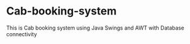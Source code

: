 # Cab-booking-system
This is Cab booking system using Java Swings and AWT with Database connectivity

